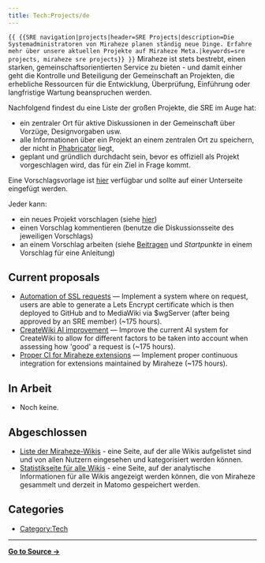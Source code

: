 ```yaml
---
title: Tech:Projects/de
---
```


 `{{ {{SRE navigation|projects|header=SRE Projects|description=Die Systemadministratoren von Miraheze planen ständig neue Dinge. Erfahre mehr über unsere aktuellen Projekte auf Miraheze Meta.|keywords=sre projects, miraheze sre projects}} }}`
Miraheze ist stets bestrebt, einen starken, gemeinschaftsorientierten Service zu bieten - und damit einher geht die Kontrolle und Beteiligung der Gemeinschaft an Projekten, die erhebliche Ressourcen für die Entwicklung, Überprüfung, Einführung oder langfristige Wartung beanspruchen werden.

Nachfolgend findest du eine Liste der großen Projekte, die SRE im Auge hat:
* ein zentraler Ort für aktive Diskussionen in der Gemeinschaft über Vorzüge, Designvorgaben usw.
* alle Informationen über ein Projekt an einem zentralen Ort zu speichern, der nicht in [Phabricator](https://meta.miraheze.org/wiki/Phabricator) liegt,
* geplant und gründlich durchdacht sein, bevor es offiziell als Projekt vorgeschlagen wird, das für ein Ziel in Frage kommt.

Eine Vorschlagsvorlage ist [hier](https://meta.miraheze.org/wiki//Vorlage) verfügbar und sollte auf einer Unterseite eingefügt werden.

Jeder kann:
* ein neues Projekt vorschlagen (siehe [hier](https://meta.miraheze.org/wiki//Vorlage))
* einen Vorschlag kommentieren (benutze die Diskussionsseite des jeweiligen Vorschlags)
* an einem Vorschlag arbeiten (siehe [Beitragen](https://meta.miraheze.org/wiki/Beitragen) und *Startpunkte* in einem Vorschlag für eine Anleitung)

## Current proposals 

* [Automation of SSL requests](https://meta.miraheze.org/wiki//Automation_of_SSL_requests) — Implement a system where on request, users are able to generate a Lets Encrypt certificate which is then deployed to GitHub and to MediaWiki via $wgServer (after being approved by an SRE member) (~175 hours).
* [CreateWiki AI improvement](https://meta.miraheze.org/wiki//CreateWiki_AI_improvement) — Improve the current AI system for CreateWiki to allow for different factors to be taken into account when assessing how 'good' a request is (~175 hours).
* [Proper CI for Miraheze extensions](https://meta.miraheze.org/wiki//Proper_CI_for_Miraheze_extensions) — Implement proper continuous integration for extensions maintained by Miraheze (~175 hours).

## In Arbeit 

* Noch keine.

## Abgeschlossen 

* [Liste der Miraheze-Wikis](https://meta.miraheze.org/wiki//Miraheze_Wiki_List) - eine Seite, auf der alle Wikis aufgelistet sind und von allen Nutzern eingesehen und kategorisiert werden können.
* [Statistikseite für alle Wikis](https://meta.miraheze.org/wiki//Wiki_Statistics_Special_Page) - eine Seite, auf der analytische Informationen für alle Wikis angezeigt werden können, die von Miraheze gesammelt und derzeit in Matomo gespeichert werden.

## Categories

* [Category:Tech](https://meta.miraheze.org/wiki/Category:Tech)

----
**[Go to Source &rarr;](https://meta.miraheze.org/wiki/Tech:Projects/de)**